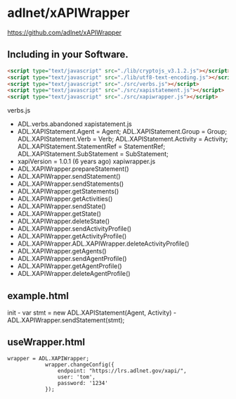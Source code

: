 adlnet/xAPIWrapper
===

https://github.com/adlnet/xAPIWrapper

## Including in your Software.

```html
<script type="text/javascript" src="./lib/cryptojs_v3.1.2.js"></script>
<script type="text/javascript" src="./lib/utf8-text-encoding.js"></script>
<script type="text/javascript" src="./src/verbs.js"></script>
<script type="text/javascript" src="./src/xapistatement.js"></script>
<script type="text/javascript" src="./src/xapiwrapper.js"></script>
```

verbs.js
  - ADL.verbs.abandoned
xapistatement.js
  - ADL.XAPIStatement.Agent = Agent;
    ADL.XAPIStatement.Group = Group;
    ADL.XAPIStatement.Verb = Verb;
    ADL.XAPIStatement.Activity = Activity;
    ADL.XAPIStatement.StatementRef = StatementRef;
    ADL.XAPIStatement.SubStatement = SubStatement;
  - xapiVersion = 1.0.1 (6 years ago)
xapiwrapper.js
  - ADL.XAPIWrapper.prepareStatement()
  - ADL.XAPIWrapper.sendStatement()
  - ADL.XAPIWrapper.sendStatements()
  - ADL.XAPIWrapper.getStatements()
  - ADL.XAPIWrapper.getActivities()
  - ADL.XAPIWrapper.sendState()
  - ADL.XAPIWrapper.getState()
  - ADL.XAPIWrapper.deleteState() 
  - ADL.XAPIWrapper.sendActivityProfile()
  - ADL.XAPIWrapper.getActivityProfile()
  - ADL.XAPIWrapper.ADL.XAPIWrapper.deleteActivityProfile()
  - ADL.XAPIWrapper.getAgents()
  - ADL.XAPIWrapper.sendAgentProfile()
  - ADL.XAPIWrapper.getAgentProfile()
  - ADL.XAPIWrapper.deleteAgentProfile()

## example.html

init
    - var stmt = new ADL.XAPIStatement(Agent, Activity)
    - ADL.XAPIWrapper.sendStatement(stmt);

## useWrapper.html

    wrapper = ADL.XAPIWrapper;
                wrapper.changeConfig({
                    endpoint: "https://lrs.adlnet.gov/xapi/",
                    user: 'tom',
                    password: '1234'
                });
